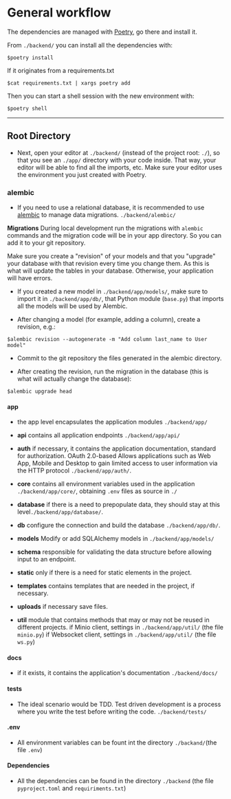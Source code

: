 # General workflow

The dependencies are managed with [Poetry](https://python-poetry.org/), go there and install it.

From `./backend/` you can install all the dependencies with:

```console
$poetry install
```

If it originates from a requirements.txt

```console
$cat requirements.txt | xargs poetry add
```

Then you can start a shell session with the new environment with:

```console
$poetry shell
```

----

## Root Directory

- Next, open your editor at `./backend/` (instead of the project root: `./`), so that you see an `./app/` directory with your code inside. That way, your editor will be able to find all the imports, etc. Make sure your editor uses the environment you just created with Poetry.

### alembic

- If you need to use a relational database, it is recommended to use [alembic](https://alembic.sqlalchemy.org/en/latest/) to manage data migrations. `./backend/alembic/`

**Migrations**
During local development run the migrations with `alembic` commands and the migration code will be in your app directory. So you can add it to your git repository.

Make sure you create a "revision" of your models and that you "upgrade" your database with that revision every time you change them. As this is what will update the tables in your database. Otherwise, your application will have errors.

- If you created a new model in `./backend/app/models/`, make sure to import it in `./backend/app/db/`, that Python module (`base.py`) that imports all the models will be used by Alembic.

- After changing a model (for example, adding a column), create a revision, e.g.:

```console
$alembic revision --autogenerate -m "Add column last_name to User model"
```

- Commit to the git repository the files generated in the alembic directory.

- After creating the revision, run the migration in the database (this is what will actually change the database):

```console
$alembic upgrade head
```

#### app

- the app level encapsulates the application modules `./backend/app/`

- **api** contains all application endpoints `./backend/app/api/`
- **auth** if necessary, it contains the application documentation, standard for authorization. OAuth 2.0-based Allows applications such as Web App, Mobile and Desktop to gain limited access to user information via the HTTP protocol `./backend/app/auth/`.
- **core** contains all environment variables used in the application `./backend/app/core/`, obtaining `.env` files as source in `./`

- **database** if there is a need to prepopulate data, they should stay at this level`./backend/app/database/`.

- **db** configure the connection and build the database `./backend/app/db/`.

- **models** Modify or add SQLAlchemy models in `./backend/app/models/`
- **schema** responsible for validating the data structure before allowing input to an endpoint.

- **static** only if there is a need for static elements in the project.

- **templates** contains templates that are needed in the project, if necessary.

- **uploads** if necessary save files.

- **util** module that contains methods that may or may not be reused in different projects. if Minio client, settings in `./backend/app/util/` (the file `minio.py`)
if Websocket client, settings in `./backend/app/util/` (the file `ws.py`)

#### docs

- if it exists, it contains the application's documentation `./backend/docs/`

#### tests

- The ideal scenario would be TDD. Test driven development is a process where you write the test before writing the code. `./backend/tests/`

#### .env

- All environment variables can be fount int the directory `./backand/`(the file `.env`)

#### Dependencies

- All the dependencies can be found in the directory `./backend` (the file `pyproject.toml` and `requiriments.txt`)
